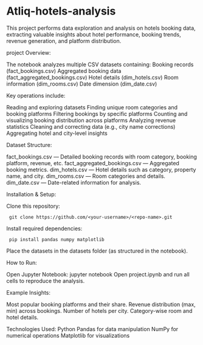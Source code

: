 # Atliq-hotels-analysis  
This project performs data exploration and analysis on hotels booking data, extracting valuable insights about hotel performance, booking trends, revenue generation, and platform distribution.

project Overview:

The notebook analyzes multiple CSV datasets containing:
Booking records (fact_bookings.csv)
Aggregated booking data (fact_aggregated_bookings.csv)
Hotel details (dim_hotels.csv)
Room information (dim_rooms.csv)
Date dimension (dim_date.csv)

Key operations include:

Reading and exploring datasets
Finding unique room categories and booking platforms
Filtering bookings by specific platforms
Counting and visualizing booking distribution across platforms
Analyzing revenue statistics
Cleaning and correcting data (e.g., city name corrections)
Aggregating hotel and city-level insights

Dataset Structure:

fact_bookings.csv — Detailed booking records with room category, booking platform, revenue, etc.
fact_aggregated_bookings.csv — Aggregated booking metrics.
dim_hotels.csv — Hotel details such as category, property name, and city.
dim_rooms.csv — Room categories and details.
dim_date.csv — Date-related information for analysis.

Installation & Setup:

Clone this repository:
     
     git clone https://github.com/<your-username>/<repo-name>.git

Install required dependencies:

     pip install pandas numpy matplotlib
Place the datasets in the datasets folder (as structured in the notebook).

How to Run:

Open Jupyter Notebook:
    jupyter notebook
Open project.ipynb and run all cells to reproduce the analysis.

Example Insights:

Most popular booking platforms and their share.
Revenue distribution (max, min) across bookings.
Number of hotels per city.
Category-wise room and hotel details.

Technologies Used:
Python
Pandas for data manipulation
NumPy for numerical operations
Matplotlib for visualizations

